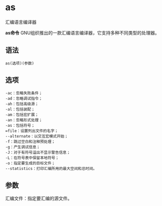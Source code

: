 # as

汇编语言编译器


**as命令** GNU组织推出的一款汇编语言编译器，它支持多种不同类型的处理器。

##  语法

```
as(选项)(参数)
```

##  选项

```
-ac：忽略失败条件；
-ad：忽略调试指令；
-ah：包括高级源；
-al：包括装配；
-am：包括宏扩展；
-an：忽略形式处理；
-as：包括符号；
=file：设置列出文件的名字；
--alternate：以交互宏模式开始；
-f：跳过空白和注释预处理；
-g：产生调试信息；
-J：对于有符号溢出不显示警告信息；
-L：在符号表中保留本地符号；
-o：指定要生成的目标文件；
--statistics：打印汇编所用的最大空间和总时间。
```

##  参数

汇编文件：指定要汇编的源文件。


